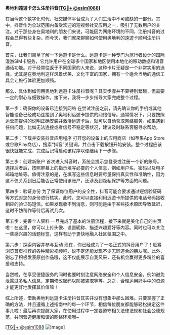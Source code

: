 **奥地利遠遊卡怎么注册抖音[[TG💪+ @esim1088](https://t.me/s/esim1088)]**

在当今这个数字化时代，社交媒体平台成为了人们生活中不可或缺的一部分。其中，抖音作为全球范围内备受欢迎的短视频社交应用之一，吸引了无数用户的关注。对于那些身在奥地利的朋友们来说，可能因为网络环境的不同，注册抖音的过程会显得有些复杂。而今天，我们就来聊聊如何使用奥地利的遠遊卡顺利注册抖音。

首先，让我们简单了解一下远遊卡是什么。远遊卡是一种专门为旅行者设计的国际漫游SIM卡服务，它允许用户在全球多个国家和地区使用本地化的移动数据和语音通话功能。对于经常往返于不同国家的人来说，这种卡片无疑是一个非常实用的选择。尤其是在奥地利这样风景优美、文化丰富的国家，拥有一个适合当地的通信工具会让旅行体验更加顺畅。

那么，具体到如何用奥地利远遊卡注册抖音呢？其实步骤并不算特别繁琐，但需要一定的耐心与细致操作。接下来，我将一步步指导大家完成整个过程。

第一步：确保你的设备已连接到网络
在尝试注册之前，请先确认你的手机或其他智能设备已经成功连接到了奥地利远遊卡提供的网络信号。通常情况下，只要按照运营商提供的说明正确安装并激活远遊卡后，就可以自动获取网络服务。如果遇到任何问题，比如无法连接或者信号不稳定等状况，建议及时联系客服寻求帮助。

第二步：下载并安装抖音应用程序
打开您的设备上的应用商店（如苹果App Store或谷歌Play商店），搜索“抖音”关键词，并点击下载按钮开始安装。整个过程应该很快就能完成，完成后记得启动该程序以便继续下一步骤。

第三步：创建新账户
首次进入抖音时，系统会提示您登录或注册一个新的账号。选择后者后，按照屏幕上的指示填写必要的个人信息，例如用户名、密码以及电子邮箱地址等。值得注意的是，在填写这些信息时要尽量保持真实性和准确性，因为这不仅关系到日后能否正常使用该账户，还涉及到隐私保护等方面的问题。

第四步：验证身份
为了保证每位用户的安全性，抖音可能会要求通过短信验证码等方式对您的身份进行核实。此时，您可以直接利用远遊卡所提供的电话号码接收相应的验证码短信。如果发现收不到消息，则可能是由于某些技术原因导致延迟，这时不妨稍作等待后再试几次。

第五步：完善个人资料
一旦完成了基本的注册流程，接下来就是美化自己的主页啦！在这里，你可以上传头像、设置昵称、描述兴趣爱好等内容。同时也可以关注一些感兴趣的话题标签，这样有助于更快地融入社区氛围之中。

第六步：探索内容并参与互动
现在，你已经成为了一名正式的抖音用户了！赶紧浏览首页推荐的各种精彩视频吧，说不定还能发现不少志同道合的朋友呢。此外，别忘了积极发表原创作品哦，这不仅能展示自我风采，还有机会赢得更多粉丝的喜爱和支持。

当然啦，在享受便捷服务的同时也要时刻注意网络安全和个人信息安全。例如避免泄露过多私人信息、定期修改密码以防被盗取等等。总之，合理运用好手中的资源才能更好地发挥其价值嘛！

综上所述，借助奥地利远遊卡注册抖音其实并没有想象中那么困难。只要掌握了正确的方法，并且遵循上述指南中的每一个环节，相信每位朋友都能够轻松搞定这件事儿啦！最后再次提醒大家，在使用过程中一定要遵守相关法律法规和社会公德规范，共同营造健康和谐的网络环境哦~

[[TG💪+ @esim1088](https://t.me/s/esim1088) ![Image](https://i.postimg.cc/4NQfJmqS/Snipaste-2025-05-13-00-14-12.png)]
